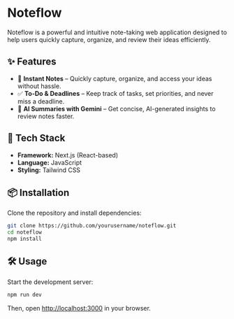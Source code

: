 # Noteflow

Noteflow is a powerful and intuitive note-taking web application designed to help users quickly capture, organize, and review their ideas efficiently.

## ✨ Features

- 📝 **Instant Notes** – Quickly capture, organize, and access your ideas without hassle.
- ✅ **To-Do & Deadlines** – Keep track of tasks, set priorities, and never miss a deadline.
- 🤖 **AI Summaries with Gemini** – Get concise, AI-generated insights to review notes faster.

## 🚀 Tech Stack

- **Framework:** Next.js (React-based)
- **Language:** JavaScript
- **Styling:** Tailwind CSS

## 📦 Installation

Clone the repository and install dependencies:

```sh
git clone https://github.com/yourusername/noteflow.git
cd noteflow
npm install
```

## 🛠 Usage

Start the development server:

```sh
npm run dev
```

Then, open [http://localhost:3000](http://localhost:3000) in your browser.
